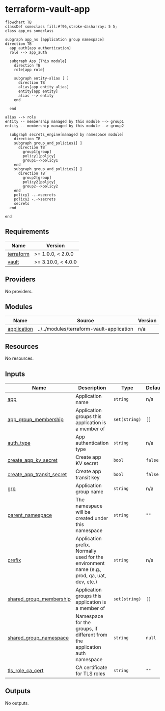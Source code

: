 
# terraform-vault-app

```mermaid
flowchart TB
classDef someclass fill:#f96,stroke-dasharray: 5 5;
class app_ns someclass

subgraph app_ns [application group namespace]
direction TB
  app_auth[app authentication]
  role --> app_auth

  subgraph App [This module]
    direction TB
    role[app role]

    subgraph entity-alias [ ]
      direction TB
      alias[app entity alias]
      entity[app entity]
      alias --> entity
    end

  end

alias --> role
entity -- membership managed by this module --> group1
entity -- membership managed by this module --> group2

  subgraph secrets_engine[managed by namespace module]
    direction TB
    subgraph group_and_policies1[ ]
      direction TB
        group1[group]
        policy1[policy]
        group1-->policy1
    end
    subgraph group_and_policies2[ ]
      direction TB
        group2[group]
        policy2[policy]
        group2-->policy2
    end
    policy1 -.->secrets
    policy2 -.->secrets
    secrets
  end

end
```

<!-- BEGIN_TF_DOCS -->
## Requirements

| Name | Version |
|------|---------|
| <a name="requirement_terraform"></a> [terraform](#requirement\_terraform) | >= 1.0.0, < 2.0.0 |
| <a name="requirement_vault"></a> [vault](#requirement\_vault) | >= 3.10.0, < 4.0.0 |

## Providers

No providers.

## Modules

| Name | Source | Version |
|------|--------|---------|
| <a name="module_application"></a> [application](#module\_application) | ../../modules/terraform-vault-application | n/a |

## Resources

No resources.

## Inputs

| Name | Description | Type | Default | Required |
|------|-------------|------|---------|:--------:|
| <a name="input_app"></a> [app](#input\_app) | Application name | `string` | n/a | yes |
| <a name="input_app_group_membership"></a> [app\_group\_membership](#input\_app\_group\_membership) | Application groups this application is a member of | `set(string)` | `[]` | no |
| <a name="input_auth_type"></a> [auth\_type](#input\_auth\_type) | App authentication type | `string` | n/a | yes |
| <a name="input_create_app_kv_secret"></a> [create\_app\_kv\_secret](#input\_create\_app\_kv\_secret) | Create app KV secret | `bool` | `false` | no |
| <a name="input_create_app_transit_secret"></a> [create\_app\_transit\_secret](#input\_create\_app\_transit\_secret) | Create app transit key | `bool` | `false` | no |
| <a name="input_grp"></a> [grp](#input\_grp) | Application group name | `string` | n/a | yes |
| <a name="input_parent_namespace"></a> [parent\_namespace](#input\_parent\_namespace) | The namespace will be created under this namespace | `string` | `""` | no |
| <a name="input_prefix"></a> [prefix](#input\_prefix) | Application prefix. Normally used for the environment name (e.g., prod, qa, uat, dev, etc.) | `string` | n/a | yes |
| <a name="input_shared_group_membership"></a> [shared\_group\_membership](#input\_shared\_group\_membership) | Application groups this application is a member of | `set(string)` | `[]` | no |
| <a name="input_shared_group_namespace"></a> [shared\_group\_namespace](#input\_shared\_group\_namespace) | Namespace for the  groups, if different from the application auth namespace | `string` | `null` | no |
| <a name="input_tls_role_ca_cert"></a> [tls\_role\_ca\_cert](#input\_tls\_role\_ca\_cert) | CA certificate for TLS roles | `string` | `""` | no |

## Outputs

No outputs.
<!-- END_TF_DOCS -->